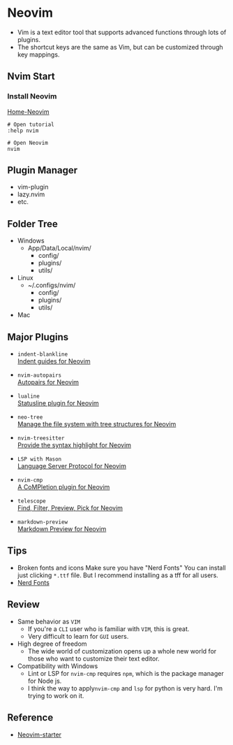 # Neovim
- Vim is a text editor tool that supports advanced functions through lots of plugins.
- The shortcut keys are the same as Vim, but can be customized through key mappings.

## Nvim Start
### Install Neovim
[Home-Neovim](https://neovim.io/)


```
# Open tutorial
:help nvim

# Open Neovim
nvim
```

## Plugin Manager
- vim-plugin
- lazy.nvim
- etc.

## Folder Tree
- Windows
    - App/Data/Local/nvim/
        - config/
        - plugins/
        - utils/
- Linux
    - ~/.configs/nvim/
        - config/
        - plugins/
        - utils/
- Mac

## Major Plugins
- `indent-blankline`
    </br>[Indent guides for Neovim](https://github.com/lukas-reineke/indent-blankline.nvim)

- `nvim-autopairs`
    </br>[Autopairs for Neovim](https://github.com/windwp/nvim-autopairs)

- `lualine`
    </br>[Statusline plugin for Neovim](https://github.com/nvim-lualine/lualine.nvim)

- `neo-tree`
    </br>[Manage the file system with tree structures for Neovim](https://github.com/nvim-neo-tree/neo-tree.nvim)

- `nvim-treesitter`
    </br>[Provide the syntax highlight for Neovim](https://github.com/nvim-treesitter/nvim-treesitter)

- `LSP with Mason`
    </br>[Language Server Protocol for Neovim](https://github.com/williamboman/mason.nvim)

- `nvim-cmp`
    </br>[A CoMPletion plugin for Neovim](https://github.com/hrsh7th/nvim-cmp)

- `telescope`
    </br>[Find, Filter, Preview, Pick for Neovim](https://github.com/nvim-telescope/telescope.nvim)
- `markdown-preview`
    </br>[Markdown Preview for Neovim](https://github.com/iamcco/markdown-preview.nvim)

## Tips
- Broken fonts and icons
    Make sure you have "Nerd Fonts"
    You can install just clicking `*.ttf` file.
    But I recommend installing as a tff for all users.
- [Nerd Fonts](https://www.nerdfonts.com/)

## Review
- Same behavior as `VIM`
    - If you're a `CLI` user who is familiar with `VIM`, this is great.
    - Very difficult to learn for `GUI` users.
- High degree of freedom
    - The wide world of customization opens up a whole new world for those who want to customize their text editor.
- Compatibility with Windows
    - Lint or LSP for `nvim-cmp` requires `npm`, which is the package manager for Node js.
    - I think the way to apply`nvim-cmp` and `lsp` for python is very hard. I'm trying to work on it.

## Reference
- [Neovim-starter](https://github.com/moong00n/neovim-starter)
